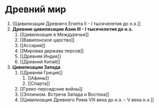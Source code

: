# Древний мир
1. [[Цивилизация Древнего Египта II - I тысячелетия до н.э.]]
2. **Древние цивилизации Азии III - I тысячелетия до н.э.**
	1. [[Цивилизация в Междуречье]]
	2. [[Вавилонское царство]]
	3. [[Ассирия]]
	4. [[Мировая держава персов]]
	5. [[Древняя Индия]]
	6. [[Древний Китай]]
3. **Цивилизации Запада**
	1. [[Древняя Греция]]
		1. [[Афины]]
		2. [[Спарта]]
	2. [[Греко-персидские войны]]
	3. [[Эллинизм. Встреча Запада и Востока]]
	4. [[Цивилизация Древнего Рима VIII века до н.э. – V века н.э.]]